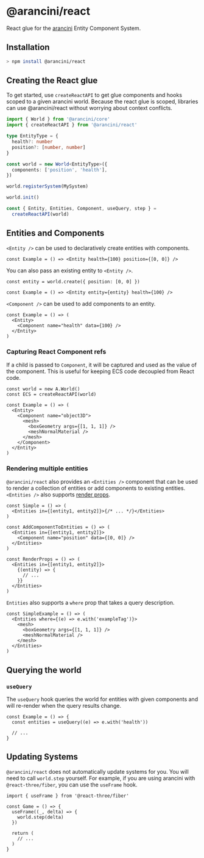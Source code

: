 # @arancini/react

React glue for the [arancini](https://github.com/isaac-mason/arancini/tree/main/packages/arancini) Entity Component System.

## Installation

```sh
> npm install @arancini/react
```

## Creating the React glue

To get started, use `createReactAPI` to get glue components and hooks scoped to a given arancini world. Because the react glue is scoped, libraries can use @arancini/react without worrying about context conflicts.

```ts
import { World } from '@arancini/core'
import { createReactAPI } from '@arancini/react'

type EntityType = {
  health?: number
  position?: [number, number]
}

const world = new World<EntityType>({
  components: ['position', 'health'],
})

world.registerSystem(MySystem)

world.init()

const { Entity, Entities, Component, useQuery, step } =
  createReactAPI(world)
```

## Entities and Components

`<Entity />` can be used to declaratively create entities with components.

```tsx
const Example = () => <Entity health={100} position={[0, 0]} />
```

You can also pass an existing entity to `<Entity />`.

```tsx
const entity = world.create({ position: [0, 0] })

const Example = () => <Entity entity={entity} health={100} />
```

`<Component />` can be used to add components to an entity.

```tsx
const Example = () => (
  <Entity>
    <Component name="health" data={100} />
  </Entity>
)
```

### Capturing React Component refs

If a child is passed to `Component`, it will be captured and used as the value of the component. This is useful for keeping ECS code decoupled from React code.

```tsx
const world = new A.World()
const ECS = createReactAPI(world)

const Example = () => (
  <Entity>
    <Component name="object3D">
      <mesh>
        <boxGeometry args={[1, 1, 1]} />
        <meshNormalMaterial />
      </mesh>
    </Component>
  </Entity>
)
```

### Rendering multiple entities

`@arancini/react` also provides an `<Entities />` component that can be used to render a collection of entities or add components to existing entities. `<Entities />` also supports [render props](https://reactjs.org/docs/render-props.html).

```tsx
const Simple = () => (
  <Entities in={[entity1, entity2]}>{/* ... */}</Entities>
)

const AddComponentToEntities = () => (
  <Entities in={[entity1, entity2]}>
    <Component name="position" data={[0, 0]} />
  </Entities>
)

const RenderProps = () => (
  <Entities in={[entity1, entity2]}>
    {(entity) => {
      // ...
    }}
  </Entities>
)
```

`Entities` also supports a `where` prop that takes a query description.

```tsx
const SimpleExample = () => (
  <Entities where={(e) => e.with('exampleTag')}>
    <mesh>
      <boxGeometry args={[1, 1, 1]} />
      <meshNormalMaterial />
    </mesh>
  </Entities>
)
```

## Querying the world

### `useQuery`

The `useQuery` hook queries the world for entities with given components and will re-render when the query results change.

```tsx
const Example = () => {
  const entities = useQuery((e) => e.with('health'))

  // ...
}
```

## Updating Systems

`@arancini/react` does not automatically update systems for you. You will need to call `world.step` yourself. For example, if you are using arancini with `@react-three/fiber`, you can use the `useFrame` hook.

```tsx
import { useFrame } from '@react-three/fiber'

const Game = () => {
  useFrame((_, delta) => {
    world.step(delta)
  })

  return (
    // ...
  )
}
```

